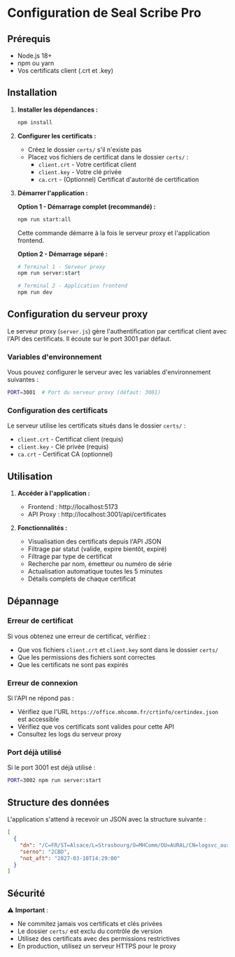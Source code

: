 # Configuration de Seal Scribe Pro

## Prérequis

- Node.js 18+ 
- npm ou yarn
- Vos certificats client (.crt et .key)

## Installation

1. **Installer les dépendances :**
   ```bash
   npm install
   ```

2. **Configurer les certificats :**
   - Créez le dossier `certs/` s'il n'existe pas
   - Placez vos fichiers de certificat dans le dossier `certs/` :
     - `client.crt` - Votre certificat client
     - `client.key` - Votre clé privée
     - `ca.crt` - (Optionnel) Certificat d'autorité de certification

3. **Démarrer l'application :**

   **Option 1 - Démarrage complet (recommandé) :**
   ```bash
   npm run start:all
   ```
   Cette commande démarre à la fois le serveur proxy et l'application frontend.

   **Option 2 - Démarrage séparé :**
   ```bash
   # Terminal 1 - Serveur proxy
   npm run server:start
   
   # Terminal 2 - Application frontend
   npm run dev
   ```

## Configuration du serveur proxy

Le serveur proxy (`server.js`) gère l'authentification par certificat client avec l'API des certificats. Il écoute sur le port 3001 par défaut.

### Variables d'environnement

Vous pouvez configurer le serveur avec les variables d'environnement suivantes :

```bash
PORT=3001  # Port du serveur proxy (défaut: 3001)
```

### Configuration des certificats

Le serveur utilise les certificats situés dans le dossier `certs/` :
- `client.crt` - Certificat client (requis)
- `client.key` - Clé privée (requis)
- `ca.crt` - Certificat CA (optionnel)

## Utilisation

1. **Accéder à l'application :**
   - Frontend : http://localhost:5173
   - API Proxy : http://localhost:3001/api/certificates

2. **Fonctionnalités :**
   - Visualisation des certificats depuis l'API JSON
   - Filtrage par statut (valide, expire bientôt, expiré)
   - Filtrage par type de certificat
   - Recherche par nom, émetteur ou numéro de série
   - Actualisation automatique toutes les 5 minutes
   - Détails complets de chaque certificat

## Dépannage

### Erreur de certificat
Si vous obtenez une erreur de certificat, vérifiez :
- Que vos fichiers `client.crt` et `client.key` sont dans le dossier `certs/`
- Que les permissions des fichiers sont correctes
- Que les certificats ne sont pas expirés

### Erreur de connexion
Si l'API ne répond pas :
- Vérifiez que l'URL `https://office.mhcomm.fr/crtinfo/certindex.json` est accessible
- Vérifiez que vos certificats sont valides pour cette API
- Consultez les logs du serveur proxy

### Port déjà utilisé
Si le port 3001 est déjà utilisé :
```bash
PORT=3002 npm run server:start
```

## Structure des données

L'application s'attend à recevoir un JSON avec la structure suivante :
```json
[
  {
    "dn": "/C=FR/ST=Alsace/L=Strasbourg/O=MHComm/OU=AURAL/CN=logsvc_aural",
    "serno": "2CBD",
    "not_aft": "2027-03-10T14:29:00"
  }
]
```

## Sécurité

⚠️ **Important** :
- Ne commitez jamais vos certificats et clés privées
- Le dossier `certs/` est exclu du contrôle de version
- Utilisez des certificats avec des permissions restrictives
- En production, utilisez un serveur HTTPS pour le proxy
